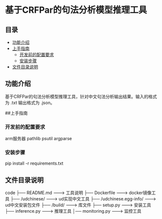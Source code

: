 # 基于CRFPar的句法分析模型推理工具

## 目录

+ <a href="#1">功能介绍</a>
+ <a href="#2">上手指南</a>
  + <a href="#3">开发前的配置要求</a>
  + <a href="#4">安装步骤</a>
+ <a href="#5">文件目录说明</a>

## <span name="1">功能介绍</span>

​		基于CRFPar的句法分析模型推理工具，针对中文句法分析输出结果。输入的格式为 .txt 输出格式为 .json。

##<span name="2">上手指南 </span>

### <span name="3">开发前的配置要求</span>

arm服务器
pathlib
psutil
argparse

### <span name="4">安装步骤</span>

pip install -r requirements.txt

## <span name="5">文件目录说明</span>

code
├── README.md ---> 工具说明
├── Dockerfile ---> docker镜像工具
├── /udchinese/ ---> ud实现中文工具
├── /udchinese.egg-info/ ---> ud中文安装包文件
├── /build/ ---> 库文件
├── setup.py ---> 安装工具
├── inference.py ---> 推理工具
│── monitoring.py ---> 监控工具